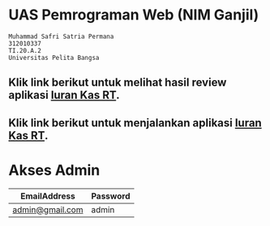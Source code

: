 # UAS Pemrograman Web (NIM Ganjil)

```
Muhammad Safri Satria Permana  
312010337
TI.20.A.2
Universitas Pelita Bangsa
```

## Klik link berikut untuk melihat hasil review aplikasi [Iuran Kas RT](https://youtu.be/Xd9nl_DVRkI).

## Klik link berikut untuk menjalankan aplikasi [Iuran Kas RT](http://satria21.my.id/).

# Akses Admin
| EmailAddress | Password |
| ------ | ------ |
| admin@gmail.com | admin |


